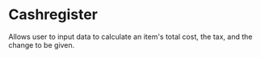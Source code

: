 # Cashregister
Allows user to input data to calculate an item's total cost, the tax, and the change to be given.
